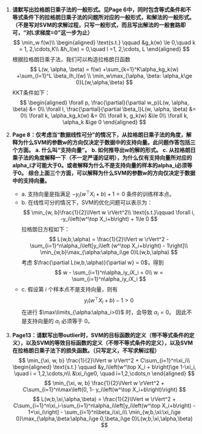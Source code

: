 1. **请默写出拉格朗日乘子法的一般形式。见Page 6中，同时包含等式条件和不等式条件下的拉格朗日乘子法的问题所对应的一般形式，和解法的一般形式。（不是写对SVM的求解过程，只写一般形式，而且写出解法的一般套路即可，“对L求梯度=0”这一步为止）**
   $$
   \min_w f(w)\\
   \begin{aligned}
       \text{s.t.} \qquad &g_k(w) \le 0,\quad k = 1, 2,\cdots,K\\
       &h_l(w) = 0,\quad l =1, 2,\cdots, L
   \end{aligned}
   $$
   根据拉格朗日乘子法，我们可以构造拉格朗日函数
   $$
   L(w, \alpha, \beta) = f(w) +\sum_{k=1}^K\alpha_kg_k(w) +\sum_{l=1}^L
   \beta_lh_l(w) \\
   \min_w\max_{\alpha, \beta: \alpha_k\ge 0}L(w,\alpha,\beta)
   $$
   KKT条件如下：
   $$
   \begin{aligned}
       \forall p, \frac{\partial}{\partial w_p}L(w, \alpha, \beta) &= 0\\
       \forall l, \frac{\partial}{\partial \beta_l}L(w, \alpha, \beta) &= 0\\
       \forall k, \alpha_kg_k(w) &= 0\\
       \forall k, g_k(w) &\le 0\\
       \forall k, \alpha_k &\ge 0
   \end{aligned}
   $$

2. **Page 8：仅考虑当“数据线性可分”的情况下，从拉格朗日乘子法的角度，解释为什么SVM的参数w的方向仅决定于数据中的支持向量。此问题作答包括三个方面。**
**a. 什么叫“支持向量”。**
**b. 如何推导出w的解的形式。**
**c. 从拉格朗日乘子法的角度解释一下（不一定严谨的证明），为什么仅有支持向量所对应的alpha_i才可能大于0。或者解释为什么不是支持向量的样本的alpha_i必须等于0。**
**综合上面三个方面，可以解释为什么SVM的参数w的方向仅决定于数据中的支持向量。**
   - a. 支持向量是指满足 $−y_i(w^\top X_i +b)+1 = 0$ 条件的训练样本点。
   - b. 在线性可分的情况下，SVM的优化问题可以表示为：
     $$
     \min_{w, b}\frac{1}{2}\lVert w \rVert^2\\
     \text{s.t.}\qquad \forall i, -y_i\left(w^\top X_i+b\right) + 1\le 0
     $$
     拉格朗日方程如下：
     $$
     L(w,b,\alpha) = \frac{1}{2}\lVert w \rVert^2 - \sum_{i=1}^n\alpha_i\left[y_i\left  (w^\top X_i+b\right) - 1\right]\\
     \min_{w,b}\max_{\alpha:\alpha_i\ge 0}L(w,b,\alpha)
     $$
     考虑 $\frac{\partial L(w,b,\alpha)}{\partial w} = 0$，得到
     $$
     w - \sum_{i=1}^n\alpha_iy_iX_i = 0\\
     w = \sum_{i=1}^n\alpha_iy_iX_i
     $$
   - c. 假设第 $i$ 个样本点不是支持向量，则有
     $$
     y_i(w^\top X_i +b) - 1 \gt 0
     $$
     在进行 $\max\limits_{\alpha:\alpha_i>0}$ 时，会导致 $\alpha_i = 0$。
     因此不是支持向量的 $\alpha_i$ 必须等于 0。

3. **Page13：请默写出带outlier时，SVM的目标函数的定义（带不等式条件的定义），以及SVM的等效目标函数的定义（不带不等式条件的定义），以及SVM在拉格朗日乘子法下的损失函数。（只写定义，不写求解过程）**
   $$
   \min_{\xi, w, b} \frac{1}{2}\lVert w \rVert^2 + C\sum_{i=1}^n\xi_i\\
   \begin{aligned}
       \text{s.t.} \qquad &y_i\left(w^\top X_i + b\right)\ge 1-\xi_i, \quad i = 1,2,\cdots,n\\
       &\xi_i\ge0, \quad i=1,2,\cdots,n
   \end{aligned}
   $$
   $$
   \min_{\xi, w, b} \frac{1}{2}\lVert w \rVert^2 + C\sum_{i=1}^n\max\left(0, 1- y_i\left(w^\top X_i+b\right)\right)
   $$
   $$
   L(w,b,\xi,\alpha,\beta) = \frac{1}{2}\lVert w \rVert^2 + C\sum_{i=1}^n\xi_i-\sum_{i=1}^n\alpha_i\left[y_i\left(w^\top X_i+b\right) - 1+\xi_i\right] - \sum_{i=1}^n\beta_i\xi_i\\
   \min_{w,b,\xi:\xi_i\ge 0}\max_{\alpha,\beta:\alpha_i\ge 0,\beta_i\ge 0}L(w,b,\xi,\alpha,\beta)
   $$